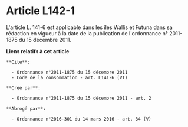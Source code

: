 # Article L142-1

L'article L. 141-6 est applicable dans les îles Wallis et Futuna dans sa rédaction en vigueur à la date de la publication de
l'ordonnance n° 2011-1875 du 15 décembre 2011.

**Liens relatifs à cet article**

	**Cite**:

	  - Ordonnance n°2011-1875 du 15 décembre 2011
	  - Code de la consommation - art. L141-6 (VT)

	**Créé par**:

	  - Ordonnance n°2011-1875 du 15 décembre 2011 - art. 2

	**Abrogé par**:

	  - Ordonnance n°2016-301 du 14 mars 2016 - art. 34 (V)
